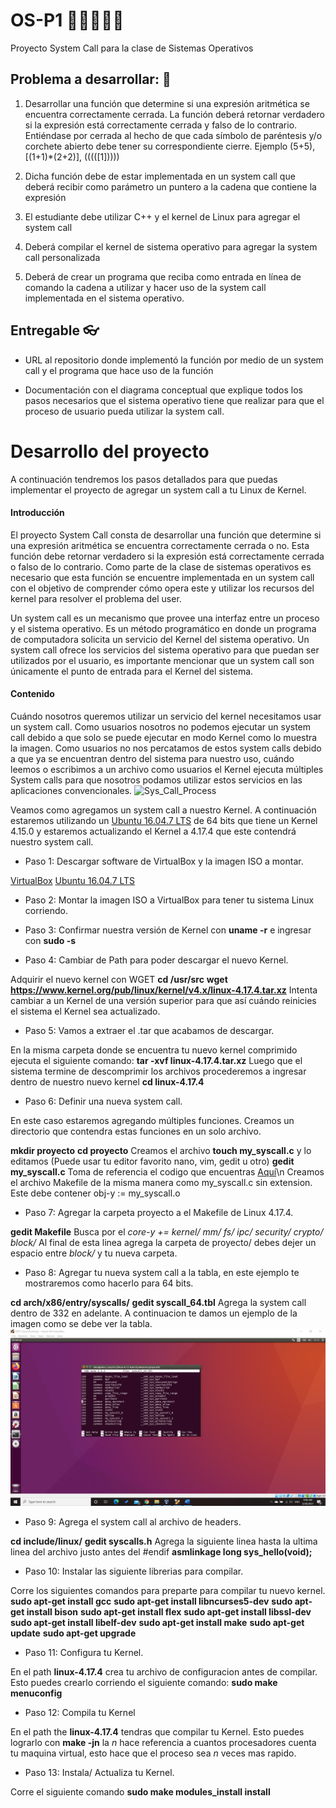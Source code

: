 # OS-P1  👩‍💻🧑🏻‍💻
Proyecto System Call para la clase de Sistemas Operativos

## Problema a desarrollar: 🤖
1. Desarrollar una función que determine si una expresión aritmética se encuentra correctamente
cerrada. La función deberá retornar verdadero si la expresión está correctamente cerrada y falso de lo
contrario. Entiéndase por cerrada al hecho de que cada símbolo de paréntesis y/o corchete abierto debe tener
su correspondiente cierre. Ejemplo (5+5), [(1+1)*(2+2)], (((([1]))))

2. Dicha función debe de estar implementada en un system call que deberá recibir como parámetro un
puntero a la cadena que contiene la expresión

3. El estudiante debe utilizar C++ y el kernel de Linux para agregar el system call

4. Deberá compilar el kernel de sistema operativo para agregar la system call personalizada

5. Deberá de crear un programa que reciba como entrada en línea de comando la cadena a utilizar y
hacer uso de la system call implementada en el sistema operativo. 

## Entregable 👓
- URL al repositorio donde implementó la función por medio de un system call y el programa que
hace uso de la función

- Documentación con el diagrama conceptual que explique todos los pasos necesarios que el
sistema operativo tiene que realizar para que el proceso de usuario pueda utilizar la system call. 

# Desarrollo del proyecto
A continuación tendremos los pasos detallados para que puedas implementar el proyecto de agregar un system call a tu Linux de Kernel.

#### Introducción
El proyecto System Call consta de desarrollar una función que determine si una expresión aritmética se encuentra correctamente cerrada o no. Esta función debe retornar verdadero si la expresión está correctamente cerrada o falso de lo contrario. Como parte de la clase de sistemas operativos es necesario que esta función se encuentre implementada en un system call con el objetivo de comprender cómo opera este y utilizar los recursos del kernel para resolver el problema del user.

Un system call es un mecanismo que provee una interfaz entre un proceso y el sistema operativo. Es un método programático en donde un programa de computadora solicita un servicio del Kernel del sistema operativo. Un system call ofrece los servicios del sistema operativo para que puedan ser utilizados por el usuario, es importante mencionar que un system call son únicamente el punto de entrada para el Kernel del sistema.

#### Contenido
Cuándo nosotros queremos utilizar un servicio del kernel necesitamos usar un system call. Como usuarios nosotros no podemos ejecutar un system call debido a que solo se puede ejecutar en modo Kernel como lo muestra la imagen. Como usuarios no nos percatamos de estos system calls debido a que ya se encuentran dentro del sistema para nuestro uso, cuándo leemos o escribimos a un archivo como usuarios el Kernel ejecuta múltiples System calls para que nosotros podamos utilizar estos servicios en las aplicaciones convencionales.
![Sys_Call_Process](https://www.guru99.com/images/1/121119_0451_SystemCalli3.png)

Veamos como agregamos un system call a nuestro Kernel. A continuación estaremos utilizando un [Ubuntu 16.04.7 LTS](https://releases.ubuntu.com/xenial/) de 64 bits que tiene un Kernel 4.15.0 y estaremos actualizando el Kernel a 4.17.4 que este contendrá nuestro system call.

- Paso 1: Descargar software de VirtualBox y la imagen ISO a montar.


[VirtualBox](https://www.virtualbox.org/wiki/Downloads)
[Ubuntu 16.04.7 LTS](https://releases.ubuntu.com/xenial/)

- Paso 2: Montar la imagen ISO a VirtualBox para tener tu sistema Linux corriendo.

- Paso 3: Confirmar nuestra versión de Kernel con **uname -r** e ingresar con **sudo -s**

- Paso 4: Cambiar de Path para poder descargar el nuevo Kernel.


 Adquirir el nuevo kernel con WGET
            **cd /usr/src**
            **wget https://www.kernel.org/pub/linux/kernel/v4.x/linux-4.17.4.tar.xz**
            Intenta cambiar a un Kernel de una versión superior para que así cuándo reinicies el sistema el Kernel sea actualizado.

- Paso 5: Vamos a extraer el .tar que acabamos de descargar.


 En la misma carpeta donde se encuentra tu nuevo kernel comprimido ejecuta el siguiente comando:
            **tar -xvf linux-4.17.4.tar.xz**
            Luego que el sistema termine de descomprimir los archivos procederemos a ingresar dentro de nuestro nuevo kernel
            **cd linux-4.17.4**

- Paso 6: Definir una nueva system call. 


En este caso estaremos agregando múltiples funciones. Creamos un directorio que contendra estas funciones en un solo archivo.


 **mkdir proyecto**
            **cd proyecto**
            Creamos el archivo **touch my_syscall.c** y lo editamos (Puede usar tu editor favorito nano, vim, gedit u otro) **gedit my_syscall.c**
            Toma de referencia el codigo que encuentras [Aquí](/Systems_Calls_C/C/my_syscall.c)\n
            Creamos el archivo Makefile de la misma manera como my_syscall.c sin extension. Este debe contener obj-y := my_syscall.o

- Paso 7: Agregar la carpeta proyecto a el Makefile de Linux 4.17.4.


**gedit Makefile** Busca por el *core-y += kernel/ mm/ fs/ ipc/ security/ crypto/ block/*
            Al final de esta linea agrega la carpeta de proyecto/ debes dejer un espacio entre *block/* y tu nueva carpeta.

- Paso 8: Agregar tu nueva system call a la tabla, en este ejemplo te mostraremos como hacerlo para 64 bits.


**cd arch/x86/entry/syscalls/**
            **gedit syscall_64.tbl**
            Agrega la system call dentro de 332 en adelante. A continuacion te damos un ejemplo de la imagen como se debe ver la tabla.
![Syscall_Table](https://github.com/lsophiagr/OS-P1/blob/main/src_Images/Screenshot%20(769).png)

- Paso 9: Agrega el system call al archivo de headers.


**cd include/linux/**
            **gedit syscalls.h**
            Agrega la siguiente linea hasta la ultima linea del archivo justo antes del #endif
            **asmlinkage long sys_hello(void);**

- Paso 10: Instalar las siguiente librerias para compilar.


Corre los siguientes comandos para preparte para compilar tu nuevo kernel.
            **sudo apt-get install gcc**
            **sudo apt-get install libncurses5-dev**
            **sudo apt-get install bison**
            **sudo apt-get install flex**
            **sudo apt-get install libssl-dev**
            **sudo apt-get install libelf-dev**
            **sudo apt-get install make**
            **sudo apt-get update**
            **sudo apt-get upgrade**

- Paso 11: Configura tu Kernel.


En el path **linux-4.17.4** crea tu archivo de configuracion antes de compilar. Esto puedes crearlo corriendo el siguiente comando: **sudo make menuconfig**

- Paso 12: Compila tu Kernel


En el path the **linux-4.17.4** tendras que compilar tu Kernel. Esto puedes lograrlo con **make -jn** la *n* hace referencia a cuantos procesadores cuenta tu maquina virtual, esto hace que el proceso sea *n* veces mas rapido.

- Paso 13: Instala/ Actualiza tu Kernel.


Corre el siguiente comando **sudo make modules_install install**